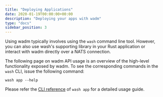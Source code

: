 ```yaml
---
title: "Deploying Applications"
date: 2020-01-19T00:00:00+00:00
description: "Deploying your apps with wadm"
type: "docs"
sidebar_position: 3
---
```


Using wadm typically involves using the `wash` command line tool. However, you can also use wash's supporting library in your Rust application or interact with wadm directly over a NATS connection.

The following page on wadm API usage is an overview of the high-level functionality exposed by wadm. To see the corresponding commands in the `wash` CLI, issue the following command:

```shell
wash app --help
```

Please refer the [CLI reference](../../cli/app.md) of `wash app` for a detailed usage guide.